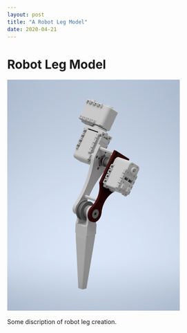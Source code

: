 ```yaml
---
layout: post
title: "A Robot Leg Model"
date: 2020-04-21
---
```


# Robot Leg Model

<img src="/img/RobotLeg.png" alt="robot leg" width="400"/>

Some discription of robot leg creation.
